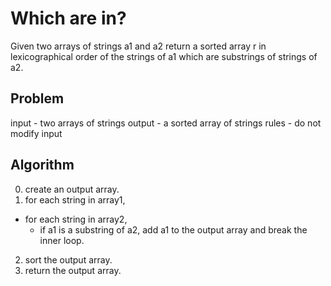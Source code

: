 # Which are in?
Given two arrays of strings a1 and a2 return a sorted array r in lexicographical order of the strings of a1 which are substrings of strings of a2.

## Problem
input - two arrays of strings
output - a sorted array of strings
rules - do not modify input

## Algorithm
0. create an output array.
1. for each string in array1,
  - for each string in array2,
    - if a1 is a substring of a2, add a1 to the output array and break the inner loop.
2. sort the output array.
3. return the output array.